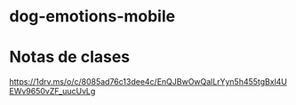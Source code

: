 # dog-emotions-mobile
# Notas de clases
https://1drv.ms/o/c/8085ad76c13dee4c/EnQJBwOwQalLrYyn5h455tgBxl4UEWv9650vZF_uucUvLg
